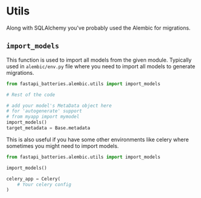 # Utils

Along with SQLAlchemy you've probably used the Alembic for migrations.

## `import_models`

This function is used to import all models from the given module. Typically used in `alembic/env.py` file where you need to import all models to generate migrations.

```py title="alembic/env.py" hl_lines="1 8"
from fastapi_batteries.alembic.utils import import_models

# Rest of the code

# add your model's MetaData object here
# for 'autogenerate' support
# from myapp import mymodel
import_models() 
target_metadata = Base.metadata
```

This is also useful if you have some other environments like celery where sometimes you might need to import models.

```py hl_lines="1 3"
from fastapi_batteries.alembic.utils import import_models

import_models() 

celery_app = Celery(
    # Your celery config
)
```
